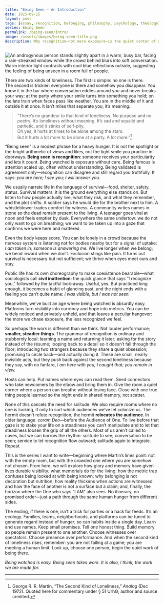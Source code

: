 ```yaml
---
title: "Being Seen — An Introduction"
date: 2025-09-15
layout: post
tags: [essay, recognition, belonging, philosophy, psychology, theology]
series: Being Seen
permalink: /being-seen/intro/
image: /assets/images/being-seen-title.png
description: Why recognition—not mere exposure—is the quiet center of a human life, beginning with a second kind of loneliness.
---
```

![An androgynous person stands slightly apart in a warm, busy bar, facing a rain-streaked window while the crowd behind blurs into soft conversation. Warm interior light contrasts with cool blue reflections outside, suggesting the feeling of being unseen in a room full of people.](https://pixelfed.social/storage/m/_v2/607467830790472239/9c67e908a-279c2f/4u6BgcdI4KJu/poJx2HCs2DQbsKnhrSqVYON7b0jr32kkJX7XyN2e.png)

There are two kinds of loneliness. The first is simple: no one is there.  
The second is trickier: everyone is there and somehow you disappear. You know it in the bar where conversation eddies around you and never breaks your way; at the party where your smile turns into something you hold; on the late train when faces pass like weather. You are in the middle of it and outside it at once. It isn’t miles that separate you; it’s meaning.

> “There’s no grandeur to that kind of loneliness. No purpose and no poetry. It’s loneliness without meaning. It’s sad and squalid and pathetic, and it stinks of self-pity.  
> Oh yes, it hurts at times to be alone among the stars.  
> But it hurts a lot more to be alone at a party. A lot more.”[^grrm]


“Being seen” is a modest phrase for a heavy hunger. It is not the spotlight or the bright arithmetic of views and likes, not the tight smile you practice in doorways. **Being seen is recognition**: someone receives your particularity and lets it count. Being watched is exposure without care. Being famous is attention scaled up, often without understanding. Being validated is agreement only—recognition can disagree and still regard you truthfully. It says: *you are here; I see you; I will answer you.*

We usually narrate life in the language of survival—food, shelter, safety, status. Survival matters; it is the ground everything else stands on. But listen to how people actually live, what they risk, and what they remember, and the plot shifts. A soldier says he would die for the brother next to him. A whistleblower trades comfort for witness. A community writes names in stone so the dead remain present to the living. A teenager goes viral at noon and feels emptier by dusk. Everywhere the same undertow: we do not only want to go on breathing; we want to be taken up into a gaze that confirms we were here and mattered.

Even the body keeps score. You can be lonely in a crowd because the nervous system is listening not for bodies nearby but for a signal of uptake: *I am taken in; someone is answering me.* We live longer when we belong; we bend inward when we don’t. Exclusion stings like pain. It turns out survival is necessary but not sufficient; we thrive when eyes meet ours and stay.

Public life has its own choreography to make coexistence bearable—what sociologists call **civil inattention**: the quick glance that says “I recognize you,” followed by the tactful look-away. Useful, yes. But practiced long enough, it becomes a habit of glancing past, and the night ends with a feeling you can’t quite name: *I was visible, but I was not seen.*

Meanwhile, we’ve built an age where being watched is absurdly easy. Platforms turn visibility into currency and hope into metrics. You can be widely noticed and privately unheld, and that leaves a peculiar hangover: the more we chase exposure, the less recognized we feel.

So perhaps the work is different than we think. Not louder performance; **smaller, steadier things**. The grammar of recognition is ordinary and stubbornly local: learning a name and returning it later; asking for the story instead of the résumé; looping back to a detail so it doesn’t fall through the floor; introducing two strangers because they share a quiet obsession; promising to circle back—and actually doing it. These are small, nearly invisible acts, but they push back against the second loneliness because they say, with no fanfare, *I am here with you; I caught that; you remain in view.*

Hosts can help. Put names where eyes can read them. Seed connectors who take newcomers by the elbow and bring them in. Give the room a quiet corner where a person can breathe without losing face. Close with one true thing people learned so the night ends in shared memory, not scatter.

None of this cancels the need for solitude. We also require rooms where no one is looking, if only to sort which audiences we’ve let colonize us. The hermit doesn’t refute recognition; the hermit **relocates the audience**. In older language: *coram Deo*—before the Audience of One. To live before that gaze is to stake your life on a steadiness you can’t manipulate and to let that steadiness loosen the grip of all the others. Most of us aren’t called to caves, but we can borrow the rhythm: solitude to see; conversation to be seen; service to let recognition flow outward; solitude again to integrate. Repeat.

This is the series I want to write—beginning where Martin’s lines point: not with the empty room, but with the crowded one where you are somehow not chosen. From here, we will explore how glory and memory have given lives durable visibility; what memorials do for the living; how the metric trap confuses being looked at with being known; why belonging is not decoration but nutrition; how reality thickens when actions are witnessed and how the face of another is not a surface but a claim; and, finally, the horizon where the One who says “I AM” also sees. No itinerary, no promised order—just a path through the same human hunger from different sides.

The ending, if there is one, isn’t a trick for parties or a hack for feeds. It’s an ecology. Families, teams, neighborhoods, and platforms can be tuned to generate regard instead of hunger; so can habits inside a single day. Learn and use names. Keep small promises. Tell one honest thing. Build memory so people remain present to one another. Choose witnesses over spectators. Choose presence over performance. And when the second kind of loneliness rises, remember: you are not failing at a game; you are meeting a human limit. Look up, choose one person, begin the quiet work of being there.

*Being watched is easy. Being seen takes work. It is also, I think, the work we are made for.*

---

[^grrm]: George R. R. Martin, “The Second Kind of Loneliness,” *Analog* (Dec 1972). Quoted here for commentary under § 51 UrhG; author and source credited.
